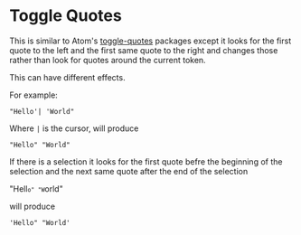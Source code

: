 # Toggle Quotes

This is similar to Atom's [toggle-quotes](https://github.com/atom/toggle-quotes) packages except it looks for the first quote to the left and the first same quote to the right and changes those rather than look for quotes around the current token. 

This can have different effects.

For example:

```
"Hello'| 'World"
```

Where `|` is the cursor, will produce

```
"Hello" "World"
```

If there is a selection it looks for the first quote befre the beginning of the selection and the next same quote after the end of the selection


"Hell<code><code>o" "W</code></code>orld"

will produce

```
'Hello" "World'
```
